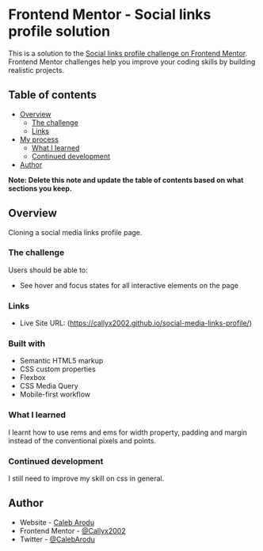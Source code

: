 # Frontend Mentor - Social links profile solution

This is a solution to the [Social links profile challenge on Frontend Mentor](https://www.frontendmentor.io/challenges/social-links-profile-UG32l9m6dQ). Frontend Mentor challenges help you improve your coding skills by building realistic projects.

## Table of contents

- [Overview](#overview)
  - [The challenge](#the-challenge)
  - [Links](#links)
- [My process](#my-process)
  - [What I learned](#what-i-learned)
  - [Continued development](#continued-development)
- [Author](#author)

**Note: Delete this note and update the table of contents based on what sections you keep.**

## Overview

Cloning a social media links profile page.

### The challenge

Users should be able to:

- See hover and focus states for all interactive elements on the page

### Links

- Live Site URL: (https://callyx2002.github.io/social-media-links-profile/)

### Built with

- Semantic HTML5 markup
- CSS custom properties
- Flexbox
- CSS Media Query
- Mobile-first workflow

### What I learned

I learnt how to use rems and ems for width property, padding and margin instead of the conventional pixels and points.

### Continued development

I still need to improve my skill on css in general.

## Author

- Website - [Caleb Arodu](https://callyx2002.github.io/social-media-links-profile/)
- Frontend Mentor - [@Callyx2002](https://www.frontendmentor.io/profile/@Callyx2002)
- Twitter - [@CalebArodu](https://www.twitter.com/@CalebArodu)
